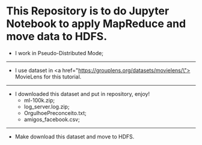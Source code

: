 # This Repository is to do Jupyter Notebook to apply MapReduce and move data to HDFS.
- I work in Pseudo-Distributed Mode;
---
- I use dataset in <a href=\"https://grouplens.org/datasets/movielens/\"> MovieLens </a> for this tutorial.
---
- I downloaded this dataset and put in repository, enjoy!
	- ml-100k.zip;
	- log_server.log.zip;
	- OrgulhoePreconceito.txt;
	- amigos_facebook.csv;
----
- Make download this dataset and move to HDFS.

